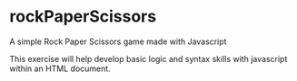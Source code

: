 # rockPaperScissors
A simple Rock Paper Scissors game made with Javascript

This exercise will help develop basic logic and syntax skills with javascript within an HTML document.
